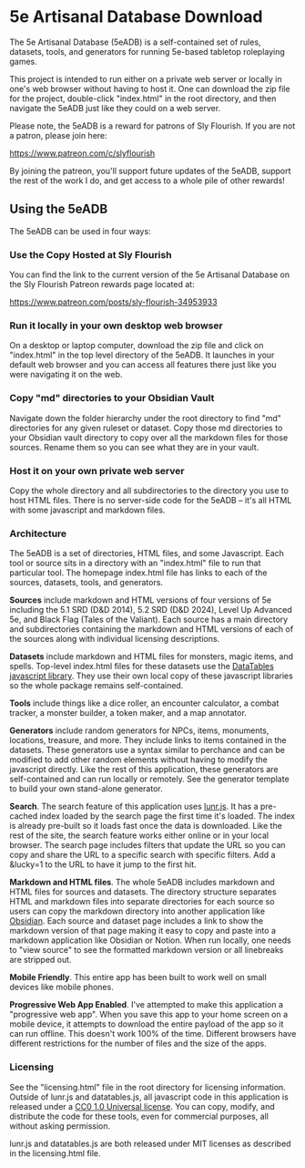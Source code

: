 # 5e Artisanal Database Download

The 5e Artisanal Database (5eADB) is a self-contained set of rules, datasets, tools, and generators for running 5e-based tabletop roleplaying games.

This project is intended to run either on a private web server or locally in one's web browser without having to host it. One can download the zip file for the project, double-click "index.html" in the root directory, and then navigate the 5eADB just like they could on a web server.

Please note, the 5eADB is a reward for patrons of Sly Flourish. If you are not a patron, please join here:

<https://www.patreon.com/c/slyflourish>

By joining the patreon, you'll support future updates of the 5eADB, support the rest of the work I do, and get access to a whole pile of other rewards!

## Using the 5eADB

The 5eADB can be used in four ways:

### Use the Copy Hosted at Sly Flourish

You can find the link to the current version of the 5e Artisanal Database on the Sly Flourish Patreon rewards page located at:

<https://www.patreon.com/posts/sly-flourish-34953933>

### Run it locally in your own desktop web browser

On a desktop or laptop computer, download the zip file and click on "index.html" in the top level directory of the 5eADB. It launches in your default web browser and you can access all features there just like you were navigating it on the web.

### Copy "md" directories to your Obsidian Vault

Navigate down the folder hierarchy under the root directory to find "md" directories for any given ruleset or dataset. Copy those md directories to your Obsidian vault directory to copy over all the markdown files for those sources. Rename them so you can see what they are in your vault.

### Host it on your own private web server

Copy the whole directory and all subdirectories to the directory you use to host HTML files. There is no server-side code for the 5eADB – it's all HTML with some javascript and markdown files.

### Architecture

The 5eADB is a set of directories, HTML files, and some Javascript. Each tool or source sits in a directory with an "index.html" file to run that particular tool. The homepage index.html file has links to each of the sources, datasets, tools, and generators.

**Sources** include markdown and HTML versions of four versions of 5e including the 5.1 SRD (D&D 2014), 5.2 SRD (D&D 2024), Level Up Advanced 5e, and Black Flag (Tales of the Valiant). Each source has a main directory and subdirectories containing the markdown and HTML versions of each of the sources along with individual licensing descriptions.

**Datasets** include markdown and HTML files for monsters, magic items, and spells. Top-level index.html files for these datasets use the [DataTables javascript library](https://datatables.net). They use their own local copy of these javascript libraries so the whole package remains self-contained.

**Tools** include things like a dice roller, an encounter calculator, a combat tracker, a monster builder, a token maker, and a map annotator.

**Generators** include random generators for NPCs, items, monuments, locations, treasure, and more. They include links to items contained in the datasets. These generators use a syntax similar to perchance and can be modified to add other random elements without having to modify the javascript directly. Like the rest of this application, these generators are self-contained and can run locally or remotely. See the generator template to build your own stand-alone generator.

**Search**. The search feature of this application uses [lunr.js](https://lunrjs.com). It has a pre-cached index loaded by the search page the first time it's loaded. The index is already pre-built so it loads fast once the data is downloaded. Like the rest of the site, the search feature works either online or in your local browser. The search page includes filters that update the URL so you can copy and share the URL to a specific search with specific filters. Add a &lucky=1 to the URL to have it jump to the first hit.

**Markdown and HTML files**. The whole 5eADB includes markdown and HTML files for sources and datasets. The directory structure separates HTML and markdown files into separate directories for each source so users can copy the markdown directory into another application like [Obsidian](https://obsidian.md). Each source and dataset page includes a link to show the markdown version of that page making it easy to copy and paste into a markdown application like Obsidian or Notion. When run locally, one needs to "view source" to see the formatted markdown version or all linebreaks are stripped out.

**Mobile Friendly**. This entire app has been built to work well on small devices like mobile phones.

**Progressive Web App Enabled**. I've attempted to make this application a "progressive web app". When you save this app to your home screen on a mobile device, it attempts to download the entire payload of the app so it can run offline. This doesn't work 100% of the time. Different browsers have different restrictions for the number of files and the size of the apps.

### Licensing

See the "licensing.html" file in the root directory for licensing information. Outside of lunr.js and datatables.js, all javascript code in this application is released under a [CC0 1.0 Universal license](https://creativecommons.org/publicdomain/zero/1.0/). You can copy, modify, and distribute the code for these tools, even for commercial purposes, all without asking permission. 

lunr.js and datatables.js are both released under MIT licenses as described in the licensing.html file.